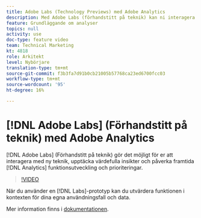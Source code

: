 ```yaml
---
title: Adobe Labs (Technology Previews) med Adobe Analytics
description: Med Adobe Labs (förhandstitt på teknik) kan ni interagera med nya tekniker, upptäcka värdefulla insikter och påverka framtida utveckling och prioriteringar av analysfunktioner.
feature: Grundläggande om analyser
topics: null
activity: use
doc-type: feature video
team: Technical Marketing
kt: 4818
role: Arkitekt
level: Nybörjare
translation-type: tm+mt
source-git-commit: f3b3fa7d91b0cb21005b57768ca23ed6700fcc03
workflow-type: tm+mt
source-wordcount: '95'
ht-degree: 16%

---
```



# [!DNL Adobe Labs] (Förhandstitt på teknik) med Adobe Analytics

[!DNL Adobe Labs] (Förhandstitt på teknik) gör det möjligt för er att interagera med ny teknik, upptäcka värdefulla insikter och påverka framtida  [!DNL Analytics] funktionsutveckling och prioriteringar.

>[!VIDEO](https://video.tv.adobe.com/v/32841/?quality=12)

När du använder en [!DNL Labs]-prototyp kan du utvärdera funktionen i kontexten för dina egna användningsfall och data.

Mer information finns i [dokumentationen](https://docs.adobe.com/content/help/en/analytics/analyze/tech-previews/overview.html).
